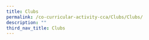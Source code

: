 ```yaml
---
title: Clubs
permalink: /co-curricular-activity-cca/Clubs/Clubs/
description: ""
third_nav_title: Clubs
---
```

